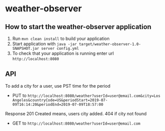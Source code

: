 # weather-observer

How to start the weather-observer application
---

1. Run `mvn clean install` to build your application
1. Start application with `java -jar target/weather-observer-1.0-SNAPSHOT.jar server config.yml`
1. To check that your application is running enter url `http://localhost:8080`

API
---
To add a city for a user, use PST time for the period

- PUT to `http://localhost:8080/weather?userId=user@email.com&city=Los Angeles&countryCode=US&periodStart=2019-07-09T16:14:20&periodEnd=2019-07-09T18:57:00`

Response 201 Created means, users city added. 
404 if city not found

- GET to `http://localhost:8080/weather?userId=user@email.com`



